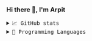 ### Hi there 👋, I'm Arpit

<!--
**arpitbhardwaj/arpitbhardwaj** is a ✨ _special_ ✨ repository because its `README.md` (this file) appears on your GitHub profile.

Here are some ideas to get you started:

- 🔭 I’m currently working on ...
- 🌱 I’m currently learning ...
- 👯 I’m looking to collaborate on ...
- 🤔 I’m looking for help with ...
- 💬 Ask me about ...
- 📫 How to reach me: ...
- 😄 Pronouns: ...
- ⚡ Fun fact: ...
-->

<details>
    <summary> <samp>📈 GitHub stats</samp></summary>
<br/>

![Arpit Bhardwaj GitHub stats](https://github-readme-stats.vercel.app/api?username=arpitbhardwaj&count_private=true&show_icons=true)

</details>

<details>
    <summary> <samp>📝 Programming Languages</samp></summary>
<br/>

![Arpit Bhardwaj GitHub stats](https://github-readme-stats.vercel.app/api/top-langs/?username=arpitbhardwaj&langs_count=10&layout=compact)
